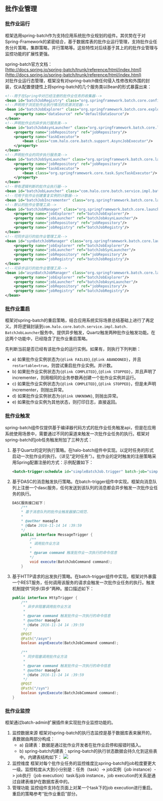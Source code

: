 ## 批作业管理

### 批作业运行

框架选用spring-batch作为支持应用系统批作业规划的组件。其优势在于对Spring-Framework的紧密结合，基于数据库表的批作业运行管理，支持批作业任务分片策略，集群策略，并行策略等。这些特性对后续基于其上的的批作业管理与监控功能的扩展性更强。  
  
spring-batch官方文档：  
[http://docs.spring.io/spring-batch/trunk/reference/html/index.html](http://docs.spring.io/spring-batch/trunk/reference/html/index.html)  
对批作业运行态管理，框架没有对spring-batch做任何侵入性修改和外围的封装，仅从配置便捷性上将spring-batch的几个服务类以Bean的形式暴露出来：

```xml
<!--用于在Spring中对已经注册的批作业任务的收集器-->
<bean id="batchJobRegistry" class="org.springframework.batch.core.configuration.support.MapJobRegistry"/>
<!--声明用于浏览批作业执行情况的资源浏览器-->
<bean id="batchJobExplorer" class="org.springframework.batch.core.explore.support.JobExplorerFactoryBean">
    <property name="dataSource" ref="defaultDataSource"/>
</bean>
<!--声明批作业的异步执行服务类-->
<bean id="batchJobAsynLauncher" class="org.springframework.batch.core.launch.support.SimpleJobLauncher">
    <property name="jobRepository" ref="jobRepository"/>
    <property name="taskExecutor">
        <bean class="com.halo.core.batch.support.AsyncJobExecutor"/>
    </property>
</bean>
<!--声明批作业的同步执行服务类-->
<bean id="batchJobSynLauncher" class="org.springframework.batch.core.launch.support.SimpleJobLauncher">
    <property name="jobRepository" ref="jobRepository"/>
    <property name="taskExecutor">
        <bean class="org.springframework.core.task.SyncTaskExecutor"/>
    </property>
</bean>
<!--带有逻辑判断的批作业执行器-->
<bean id="batchJobLauncher" class="com.halo.core.batch.service.impl.batch.BatchJobLauncher"/>
<!--可用于批作业创建重复实例的计数器-->
<bean id="batchJobIncrementer" class="org.springframework.batch.core.launch.support.RunIdIncrementer"/>
<!--默认的批作业管理工具-->
<bean id="batchJobManager" class="org.springframework.batch.core.launch.support.SimpleJobOperator">
    <property name="jobExplorer" ref="batchJobExplorer"/>
    <property name="jobLauncher" ref="batchJobAsynLauncher"/>
    <property name="jobRepository" ref="jobRepository"/>
    <property name="jobRegistry" ref="batchJobRegistry"/>
</bean>
<!--可同步运行的批作业管理工具-->
<bean id="synBatchJobManager" class="org.springframework.batch.core.launch.support.SimpleJobOperator">
    <property name="jobExplorer" ref="batchJobExplorer"/>
    <property name="jobLauncher" ref="batchJobSynLauncher"/>
    <property name="jobRepository" ref="jobRepository"/>
    <property name="jobRegistry" ref="batchJobRegistry"/>
</bean>
<!--可异步运行的批作业管理工具-->
<bean id="asynBatchJobManager" class="org.springframework.batch.core.launch.support.SimpleJobOperator">
    <property name="jobExplorer" ref="batchJobExplorer"/>
    <property name="jobLauncher" ref="batchJobAsynLauncher"/>
    <property name="jobRepository" ref="jobRepository"/>
    <property name="jobRegistry" ref="batchJobRegistry"/>
</bean>
```

### 批作业重启

框架对spring-batch的重启策略，结合应用系统实际场景总结基础上进行了再定义。并将逻辑封装到`com.halo.core.batch.service.impl.batch. BatchJobLauncher`服务中。提供异步触发，Quartz触发两种批作业触发功能。在这两个功能中，已经隐含了批作业重启策略。

先判断当前是否已经有该批作业的运行实例。如果有，则执行下列判断：

* a\) 如果批作业实例状态为`{@link FAILED}`,`{@link ABANDONED}`，并且`restartable=true`，则尝试重启批作业实例。并计数。
* b\) 如果批作业实例状态为`{@link COMPLETED}`,`{@link STOPPED}`，并且声明了incrementer，则用相同的业务参数再创建一个批作业实例并运行。
* c\) 如果批作业实例状态为`{@link COMPLETED}`,`{@link STOPPED}`，但是未声明incrementer，则抛出异常。
* d\) 如果批作业实例状态为`{@link UNKNOWN}`, 则抛出异常。
* e\) 如果批作业实例为其他状态，则打印日志，直接返回。

### 批作业触发

spring-batch组件仅提供基于编译器代码方式的批作业任务触发api，但是在应用系统使用场景中，需要通过不同的渠道来触发一次批作业任务的执行。框架对spring-batch的job任务触发附加了三种方式：

1. 基于Quartz的定时执行策略。在halo-batch组件中实现。以定时任务的形式启动一次批作业的执行。（详见“定时任务”）。批作业的定时触发的注册策略采用Spring配置注册的方式：示例配置如下：

   ```xml
   <batch-trigger:schedule id="simpleBatchJob.trigger" batch-job="simpleBatchJob" cron="* * * * * ? *"/>
   ```

2. 基于DASC的消息触发执行策略。在batch-trigger组件中实现。框架向消息队列上注册一个dasc服务，任何发送到该队列的消息都会异步触发一次批作业任务的执行。

   ```java
   DASC服务接口如下：
       /**
       * 基于消息队列的批作业触发器接口规范.
       *
       * @author maeagle
       * @date 2016-11-14 14 :39:59
       */
       public interface MessageTrigger {
           /**
           * 调用批作业方法
           *
           * @param command 触发批作业一次执行的命令信息
           */
           void execute(BatchJobCommand command);
       }
   ```

3. 基于HTTP请求的出发执行策略。在batch-trigger组件中实现。框架对外暴露一个REST服务，任何调用该服务的请求会触发一次批作业任务的执行。触发机制提供“同步/异步”两种。接口描述如下：

   ```java
   public interface HttpTrigger {
       /**
        * 异步非阻塞调用批作业方法
        *
        * @param command 触发批作业一次执行的命令信息
        * @author maeagle
        * @date 2016-11-14 14 :39:59
        */
       @POST
       @Path("/asyn")
       boolean asynExecute(BatchJobCommand command);
    
       /**
        * 同步阻塞调用批作业方法
        *
        * @param command 触发批作业一次执行的命令信息
        * @author maeagle
        * @date 2016-11-14 14 :39:59
        */
       @POST
       @Path("/syn")
       boolean syncExecute(BatchJobCommand command);
   }
   ```

### 批作业监控

框架通过batch-admin扩展插件来实现批作业监控功能的。

1. 监控数据来源
   框架对spring-batch的执行态监控是基于数据库表来展开的，表数据由两部分构成：
   * a\) 自建表：数据是通过批作业开发者在批作业启停和报错时插入。
   * b\) spring-batch内建表：spring-batch的执行状态数据会持久化到这些表中。内建表结构如下：
     [![](http://i.imgur.com/ScDbVSO.png)](http://i.imgur.com/ScDbVSO.png)
2. 监控维度
   框架对每个批作业任务的监控维度比spring-batch的job粒度要更大一级。监控粒度从大到小分别是：任务（task）-&gt; job实例（job instance）-&gt; job执行（job execution）task与job instance，job execution的关系是通过自建表维护在数据库表中的。
3. 管理功能
   监控组件支持在页面上对某一个task下的job execution进行重启。重启的策略参考“批作业重启”部分。



